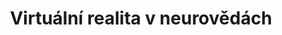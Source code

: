 ---
template: index-page
slug: /
title: Virtuální realita v neurovědách
tagline: Naše skupina působí v Národním ústavu duševního zdraví (NUDZ) v Klecanech v rámci výzkumného programu VP3- Aplikované neurovědy a zobrazení mozku
featuredImage: /assets/brain-logo.png
cta:
  ctaText: Více o nás
  ctaLink: /about
---